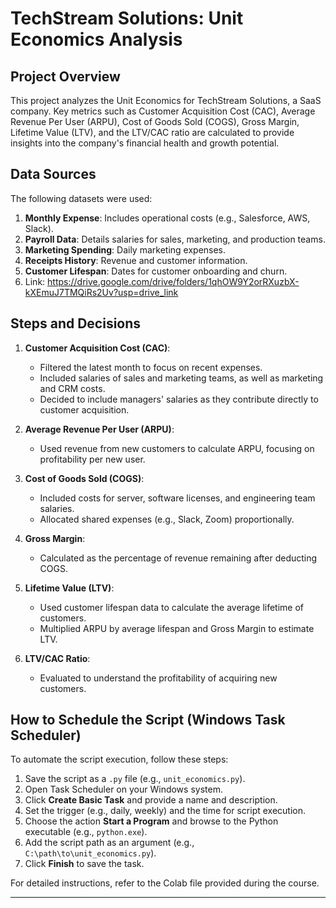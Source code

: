 # TechStream Solutions: Unit Economics Analysis

## Project Overview
This project analyzes the Unit Economics for TechStream Solutions, a SaaS company. Key metrics such as Customer Acquisition Cost (CAC), Average Revenue Per User (ARPU), Cost of Goods Sold (COGS), Gross Margin, Lifetime Value (LTV), and the LTV/CAC ratio are calculated to provide insights into the company's financial health and growth potential.

## Data Sources
The following datasets were used:
1. **Monthly Expense**: Includes operational costs (e.g., Salesforce, AWS, Slack).
2. **Payroll Data**: Details salaries for sales, marketing, and production teams.
3. **Marketing Spending**: Daily marketing expenses.
4. **Receipts History**: Revenue and customer information.
5. **Customer Lifespan**: Dates for customer onboarding and churn.
6. Link: https://drive.google.com/drive/folders/1qhOW9Y2orRXuzbX-kXEmuJ7TMQiRs2Uv?usp=drive_link

## Steps and Decisions
1. **Customer Acquisition Cost (CAC)**:
   - Filtered the latest month to focus on recent expenses.
   - Included salaries of sales and marketing teams, as well as marketing and CRM costs.
   - Decided to include managers' salaries as they contribute directly to customer acquisition.

2. **Average Revenue Per User (ARPU)**:
   - Used revenue from new customers to calculate ARPU, focusing on profitability per new user.

3. **Cost of Goods Sold (COGS)**:
   - Included costs for server, software licenses, and engineering team salaries.
   - Allocated shared expenses (e.g., Slack, Zoom) proportionally.

4. **Gross Margin**:
   - Calculated as the percentage of revenue remaining after deducting COGS.

5. **Lifetime Value (LTV)**:
   - Used customer lifespan data to calculate the average lifetime of customers.
   - Multiplied ARPU by average lifespan and Gross Margin to estimate LTV.

6. **LTV/CAC Ratio**:
   - Evaluated to understand the profitability of acquiring new customers.

## How to Schedule the Script (Windows Task Scheduler)
To automate the script execution, follow these steps:
1. Save the script as a `.py` file (e.g., `unit_economics.py`).
2. Open Task Scheduler on your Windows system.
3. Click **Create Basic Task** and provide a name and description.
4. Set the trigger (e.g., daily, weekly) and the time for script execution.
5. Choose the action **Start a Program** and browse to the Python executable (e.g., `python.exe`).
6. Add the script path as an argument (e.g., `C:\path\to\unit_economics.py`).
7. Click **Finish** to save the task.

For detailed instructions, refer to the Colab file provided during the course.

---
